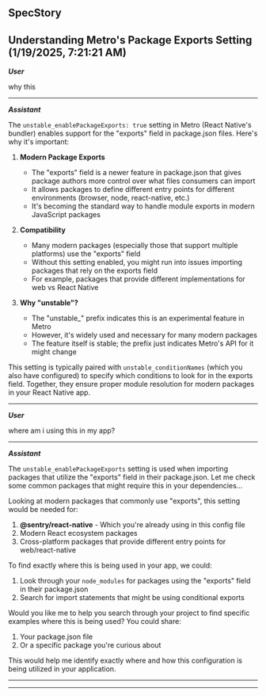 ## SpecStory

## Understanding Metro's Package Exports Setting (1/19/2025, 7:21:21 AM)

_**User**_

why this

---

_**Assistant**_

The `unstable_enablePackageExports: true` setting in Metro (React Native's bundler) enables support for the "exports" field in package.json files. Here's why it's important:

1. **Modern Package Exports**
   - The "exports" field is a newer feature in package.json that gives package authors more control over what files consumers can import
   - It allows packages to define different entry points for different environments (browser, node, react-native, etc.)
   - It's becoming the standard way to handle module exports in modern JavaScript packages

2. **Compatibility**
   - Many modern packages (especially those that support multiple platforms) use the "exports" field
   - Without this setting enabled, you might run into issues importing packages that rely on the exports field
   - For example, packages that provide different implementations for web vs React Native

3. **Why "unstable"?**
   - The "unstable_" prefix indicates this is an experimental feature in Metro
   - However, it's widely used and necessary for many modern packages
   - The feature itself is stable; the prefix just indicates Metro's API for it might change

This setting is typically paired with `unstable_conditionNames` (which you also have configured) to specify which conditions to look for in the exports field. Together, they ensure proper module resolution for modern packages in your React Native app.

---

_**User**_

where am i using this in my app?

---

_**Assistant**_

The `unstable_enablePackageExports` setting is used when importing packages that utilize the "exports" field in their package.json. Let me check some common packages that might require this in your dependencies...

Looking at modern packages that commonly use "exports", this setting would be needed for:

1. **@sentry/react-native** - Which you're already using in this config file
2. Modern React ecosystem packages
3. Cross-platform packages that provide different entry points for web/react-native

To find exactly where this is being used in your app, we could:

1. Look through your `node_modules` for packages using the "exports" field in their package.json
2. Search for import statements that might be using conditional exports

Would you like me to help you search through your project to find specific examples where this is being used? You could share:

1. Your package.json file
2. Or a specific package you're curious about

This would help me identify exactly where and how this configuration is being utilized in your application.

---



---

